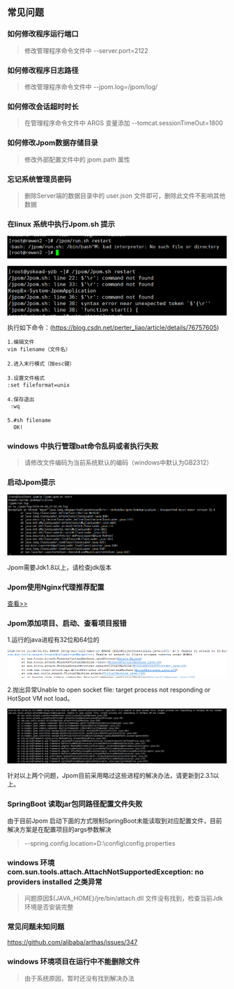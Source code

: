 ## 常见问题

   ### 如何修改程序运行端口
   
   > 修改管理程序命令文件中 --server.port=2122
        
   ### 如何修改程序日志路径
   
   > 修改管理程序命令文件中 --jpom.log=/jpom/log/
        
   ### 如何修改会话超时时长
        
   > 在管理程序命令文件中 ARGS 变量添加 --tomcat.sessionTimeOut=1800
    
   ### 如何修改Jpom数据存储目录
       
   > 修改外部配置文件中的 jpom.path 属性
      
   ### 忘记系统管理员密码
    
   >  删除Server端的数据目录中的 user.json 文件即可，删除此文件不影响其他数据
        
   ### 在linux 系统中执行Jpom.sh 提示
   
   ![jpom](/doc/error/ff-unix.png)
   
   ![jpom](/doc/error/command-not-found.png)
    
   执行如下命令：(https://blog.csdn.net/perter_liao/article/details/76757605)
   
    1.编辑文件
    vim filename（文件名）
      
    2.进入末行模式（按esc键）
    
    3.设置文件格式
    :set fileformat=unix
     
    4.保存退出
     :wq
     
    5.#sh filename
      OK!
      
   ### windows 中执行管理bat命令乱码或者执行失败
   
   > 请修改文件编码为当前系统默认的编码（windows中默认为GB2312）
   
   ### 启动Jpom提示
   ![jpom](/doc/error/jdk-error.png)
   
   Jpom需要Jdk1.8以上，请检查jdk版本
   
   ###  Jpom使用Nginx代理推荐配置

   [查看>>](/doc/nginx-config.md)

   ### Jpom添加项目、启动、查看项目报错
   1.运行的java进程有32位和64位的
   
   ![jpom](/doc/error/32bit.jpg)
   
   2.抛出异常Unable to open socket file: target process not responding or HotSpot VM not load。
   
   ![jpom](/doc/error/can't-open-socket-file.jpg)
   
   针对以上两个问题，Jpom目前采用略过这些进程的解决办法，请更新到2.3.1以上。 
   
   
   ### SpringBoot 读取jar包同路径配置文件失败
   
   由于目前Jpom 启动下面的方式限制SpringBoot未能读取到对应配置文件，目前解决方案是在配置项目的args参数解决
   
   > --spring.config.location=D:\config\config.properties  
   
   
   ### windows 环境 com.sun.tools.attach.AttachNotSupportedException: no providers installed 之类异常
   
   > 问题原因${JAVA_HOME}/jre/bin/attach.dll 文件没有找到，检查当前Jdk环境是否安装完整
   
   ### 常见问题未知问题
   
   https://github.com/alibaba/arthas/issues/347
   
   ### windows 环境项目在运行中不能删除文件
   
   > 由于系统原因，暂时还没有找到解决办法